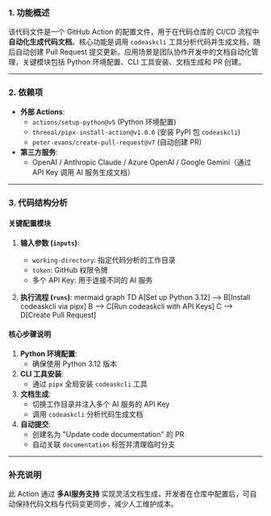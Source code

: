 ### 1. 功能概述  
该代码文件是一个 GitHub Action 的配置文件，用于在代码仓库的 CI/CD 流程中 **自动化生成代码文档**。核心功能是调用 `codeaskcli` 工具分析代码并生成文档，随后自动创建 Pull Request 提交更新。应用场景是团队协作开发中的文档自动化管理，关键模块包括 Python 环境配置、CLI 工具安装、文档生成和 PR 创建。

---

### 2. 依赖项  
- **外部 Actions**:
  - `actions/setup-python@v5` (Python 环境配置)
  - `threeal/pipx-install-action@v1.0.0` (安装 PyPI 包 `codeaskcli`)
  - `peter-evans/create-pull-request@v7` (自动创建 PR)
- **第三方服务**:
  - OpenAI / Anthropic Claude / Azure OpenAI / Google Gemini（通过 API Key 调用 AI 服务生成文档）

---

### 3. 代码结构分析  
#### 关键配置模块
1. **输入参数 (`inputs`)**:
   - `working-directory`: 指定代码分析的工作目录
   - `token`: GitHub 权限令牌
   - 多个 API Key: 用于连接不同的 AI 服务

2. **执行流程 (`runs`)**:
   mermaid
   graph TD
       A[Set up Python 3.12] --> B[Install codeaskcli via pipx]
       B --> C[Run codeaskcli with API Keys]
       C --> D[Create Pull Request]
   

#### 核心步骤说明
1. **Python 环境配置**:
   - 确保使用 Python 3.12 版本
2. **CLI 工具安装**:
   - 通过 `pipx` 全局安装 `codeaskcli` 工具
3. **文档生成**:
   - 切换工作目录并注入多个 AI 服务的 API Key
   - 调用 `codeaskcli` 分析代码生成文档
4. **自动提交**:
   - 创建名为 "Update code documentation" 的 PR
   - 自动关联 `documentation` 标签并清理临时分支

---

### 补充说明  
此 Action 通过 **多AI服务支持** 实现灵活文档生成，开发者在仓库中配置后，可自动保持代码文档与代码变更同步，减少人工维护成本。